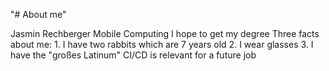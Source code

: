 "# About me" 

Jasmin Rechberger
Mobile Computing
I hope to get my degree
Three facts about me:
    1. I have two rabbits which are 7 years old
    2. I wear glasses
    3. I have the "großes Latinum"
CI/CD is relevant for a future job

